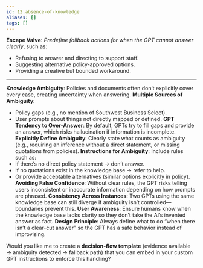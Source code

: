 ```yaml
---
id: 12.absence-of-knowledge
aliases: []
tags: []
---
```


**Escape Valve**: _Predefine fallback actions for when the GPT cannot answer clearly_, such as:

- Refusing to answer and directing to support staff.
- Suggesting alternative policy-approved options.
- Providing a creative but bounded workaround.

---

**Knowledge Ambiguity**: Policies and documents often don’t explicitly cover every case, creating uncertainty when answering.
**Multiple Sources of Ambiguity**:

- Policy gaps (e.g., no mention of Southwest Business Select).
- User prompts about things not directly mapped or defined.
  **GPT Tendency to Over-Answer**: By default, GPTs try to fill gaps and provide an answer, which risks hallucination if information is incomplete.
  **Explicitly Define Ambiguity**: Clearly state what counts as ambiguity (e.g., requiring an inference without a direct statement, or missing quotations from policies).
  **Instructions for Ambiguity**: Include rules such as:
- If there’s no direct policy statement → don’t answer.
- If no quotations exist in the knowledge base → refer to help.
- Or provide acceptable alternatives (similar options explicitly in policy).
  **Avoiding False Confidence**: Without clear rules, the GPT risks telling users inconsistent or inaccurate information depending on how prompts are phrased.
  **Consistency Across Instances**: Two GPTs using the same knowledge base can still diverge if ambiguity isn’t controlled—boundaries prevent this.
  **User Awareness**: Ensure humans know when the knowledge base lacks clarity so they don’t take the AI’s invented answer as fact.
  **Design Principle**: Always define what to do “when there isn’t a clear-cut answer” so the GPT has a safe behavior instead of improvising.

Would you like me to create a **decision-flow template** (evidence available → ambiguity detected → fallback path) that you can embed in your custom GPT instructions to enforce this handling?

